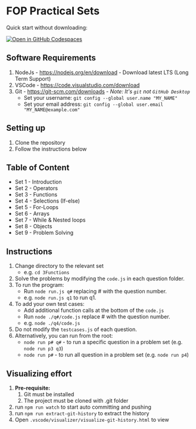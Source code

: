 # FOP Practical Sets

Quick start without downloading:

[![Open in GitHub Codespaces](https://github.com/codespaces/badge.svg)](https://codespaces.new/SP-DIT/ST0523-FOP-practicals)

## Software Requirements

1. NodeJs - https://nodejs.org/en/download - Download latest LTS (Long Term Support)
2. VSCode - https://code.visualstudio.com/download
3. Git - https://git-scm.com/downloads - _Note: It's `git` not `GitHub Desktop`_
    - Set your username: `git config --global user.name "MY_NAME"`
    - Set your email address: `git config --global user.email "MY_NAME@example.com"`

## Setting up

1. Clone the repository
2. Follow the instructions below

## Table of Content

-   Set 1 - Introduction
-   Set 2 - Operators
-   Set 3 - Functions
-   Set 4 - Selections (If-else)
-   Set 5 - For-Loops
-   Set 6 - Arrays
-   Set 7 - While & Nested loops
-   Set 8 - Objects
-   Set 9 - Problem Solving

## Instructions

1. Change directory to the relevant set
    - e.g. `cd 3Functions`
2. Solve the problems by modifying the `code.js` in each question folder.
3. To run the program:
    - Run `node run.js q#` replacing # with the question number.
    - e.g. `node run.js q1` to run q1.
4. To add your own test cases:
    - Add additional function calls at the bottom of the `code.js`
    - Run `node ./q#/code.js` replace # with the question number.
    - e.g. `node ./q4/code.js`
5. Do not modify the `testcases.js` of each question.
6. Alternatively, you can run from the root:
    - `node run p# q#` - to run a specific question in a problem set (e.g. `node run p3 q3`)
    - `node run p#` - to run all question in a problem set (e.g. `node run p4`)

## Visualizing effort

1. **Pre-requisite:**
    1. Git must be installed
    2. The project must be cloned with .git folder
2. run `npm run watch` to start auto committing and pushing
3. run `npm run extract-git-history` to extract the history
4. Open `.vscode/visualizer/visualize-git-history.html` to view
